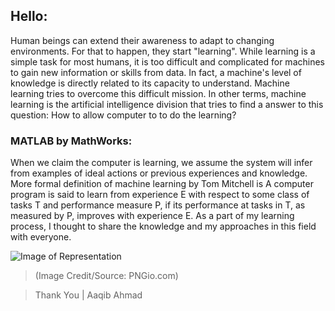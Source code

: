 ## Hello:
Human beings can extend their awareness to adapt to changing environments. For that to happen, they start "learning". While learning is a simple task for most humans, it is too difficult and complicated for machines to gain new information or skills from data. In fact, a machine's level of knowledge is directly related to its capacity to understand. Machine learning tries to overcome this difficult mission. In other terms, machine learning is the artificial intelligence division that tries to find a answer to this question: How to allow computer to to do the learning?

### MATLAB by MathWorks: 
When we claim the computer is learning, we assume the system will infer from examples of ideal actions or previous experiences and knowledge. More formal definition of machine learning by Tom Mitchell is A computer program is said to learn from experience E with respect to some class of tasks T and performance measure P, if its performance at tasks in T, as measured by P, improves with experience E. As a part of my learning process, I thought to share the knowledge and my approaches in this field with everyone.

![Image of Representation](https://img.pngio.com/mathworks-matlab-software-hardware-and-software-eits-mathworks-png-621_142.png)
> (Image Credit/Source:  PNGio.com)

  
> Thank You | Aaqib Ahmad
